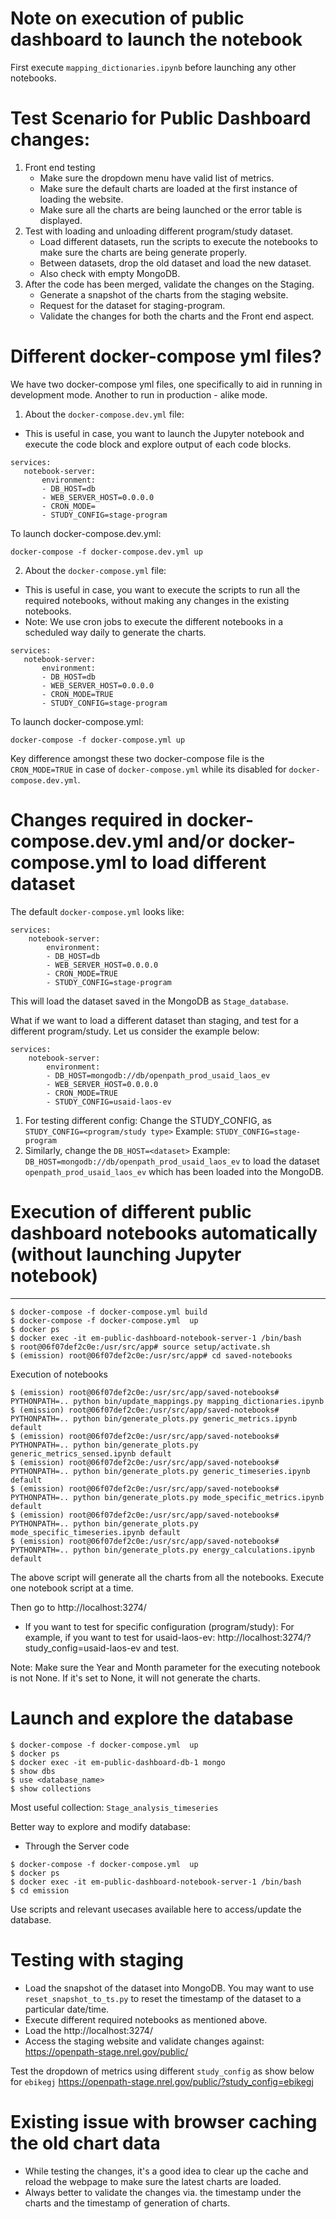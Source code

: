 # Note on execution of public dashboard to launch the notebook
First execute `mapping_dictionaries.ipynb` before launching any other notebooks.

# Test Scenario for Public Dashboard changes:
1. Front end testing
    - Make sure the dropdown menu have valid list of metrics.
    - Make sure the default charts are loaded at the first instance of loading the website.
    - Make sure all the charts are being launched or the error table is displayed.
2. Test with loading and unloading different program/study dataset. 
    - Load different datasets, run the scripts to execute the notebooks to make sure the charts are being generate properly.
    - Between datasets, drop the old dataset and load the new dataset.
    - Also check with empty MongoDB.
3. After the code has been merged, validate the changes on the Staging.
    - Generate a snapshot of the charts from the staging website.
    - Request for the dataset for staging-program.
    - Validate the changes for both the charts and the Front end aspect.

# Different docker-compose yml files?
We have two docker-compose yml files, one specifically to aid in running in development mode. Another to run in production - alike mode.

1. About the `docker-compose.dev.yml` file:
 - This is useful in case, you want to launch the Jupyter notebook and execute the code block and explore output of each code blocks.
 ```
services:
    notebook-server:
        environment:
        - DB_HOST=db
        - WEB_SERVER_HOST=0.0.0.0
        - CRON_MODE=
        - STUDY_CONFIG=stage-program
```

To launch docker-compose.dev.yml:
```
docker-compose -f docker-compose.dev.yml up
```

2. About the `docker-compose.yml` file:
 - This is useful in case, you want to execute the scripts to run all the required notebooks, without making any changes in the existing notebooks.
 - Note: We use cron jobs to execute the different notebooks in a scheduled way daily to generate the charts.
 ```
services:
    notebook-server:
        environment:
        - DB_HOST=db
        - WEB_SERVER_HOST=0.0.0.0
        - CRON_MODE=TRUE
        - STUDY_CONFIG=stage-program
```

To launch docker-compose.yml:
```
docker-compose -f docker-compose.yml up
```

 Key difference amongst these two docker-compose file is the `CRON_MODE=TRUE` in case of `docker-compose.yml` while its disabled for `docker-compose.dev.yml`.

# Changes required in docker-compose.dev.yml and/or docker-compose.yml to load different dataset

The default `docker-compose.yml` looks like:
```
services:
    notebook-server:
        environment:
        - DB_HOST=db
        - WEB_SERVER_HOST=0.0.0.0
        - CRON_MODE=TRUE
        - STUDY_CONFIG=stage-program
```
This will load the dataset saved in the MongoDB as `Stage_database`.

What if we want to load a different dataset than staging, and test for a different program/study.
Let us consider the example below:
```
services:
    notebook-server:
        environment:
        - DB_HOST=mongodb://db/openpath_prod_usaid_laos_ev
        - WEB_SERVER_HOST=0.0.0.0
        - CRON_MODE=TRUE
        - STUDY_CONFIG=usaid-laos-ev
```
1. For testing different config: Change the STUDY_CONFIG, as
 `STUDY_CONFIG=<program/study type>`
 Example: `STUDY_CONFIG=stage-program`
1. Similarly, change the `DB_HOST=<dataset>`
Example: `DB_HOST=mongodb://db/openpath_prod_usaid_laos_ev`
to load the dataset `openpath_prod_usaid_laos_ev` which has been loaded into the MongoDB.

# Execution of different public dashboard notebooks automatically (without launching Jupyter notebook)
---

``` 
$ docker-compose -f docker-compose.yml build
$ docker-compose -f docker-compose.yml  up 
$ docker ps
$ docker exec -it em-public-dashboard-notebook-server-1 /bin/bash
$ root@06f07def2c0e:/usr/src/app# source setup/activate.sh
$ (emission) root@06f07def2c0e:/usr/src/app# cd saved-notebooks
```

Execution of notebooks
```
$ (emission) root@06f07def2c0e:/usr/src/app/saved-notebooks# PYTHONPATH=.. python bin/update_mappings.py mapping_dictionaries.ipynb
$ (emission) root@06f07def2c0e:/usr/src/app/saved-notebooks# PYTHONPATH=.. python bin/generate_plots.py generic_metrics.ipynb default
$ (emission) root@06f07def2c0e:/usr/src/app/saved-notebooks# PYTHONPATH=.. python bin/generate_plots.py generic_metrics_sensed.ipynb default
$ (emission) root@06f07def2c0e:/usr/src/app/saved-notebooks# PYTHONPATH=.. python bin/generate_plots.py generic_timeseries.ipynb default
$ (emission) root@06f07def2c0e:/usr/src/app/saved-notebooks# PYTHONPATH=.. python bin/generate_plots.py mode_specific_metrics.ipynb default
$ (emission) root@06f07def2c0e:/usr/src/app/saved-notebooks# PYTHONPATH=.. python bin/generate_plots.py mode_specific_timeseries.ipynb default
$ (emission) root@06f07def2c0e:/usr/src/app/saved-notebooks# PYTHONPATH=.. python bin/generate_plots.py energy_calculations.ipynb default
```
The above script will generate all the charts from all the notebooks. Execute one notebook script at a time.

Then go to http://localhost:3274/

- If you want to test for specific configuration (program/study):
For example, if you want to test for usaid-laos-ev:
    http://localhost:3274/?study_config=usaid-laos-ev
and test.

Note: Make sure the Year and Month parameter for the executing notebook is not None. If it's set to None, it will not generate the charts.

# Launch and explore the database
```
$ docker-compose -f docker-compose.yml  up 
$ docker ps
$ docker exec -it em-public-dashboard-db-1 mongo
$ show dbs
$ use <database_name>
$ show collections
```

Most useful collection: `Stage_analysis_timeseries`

Better way to explore and modify database:
- Through the Server code

```
$ docker-compose -f docker-compose.yml  up 
$ docker ps
$ docker exec -it em-public-dashboard-notebook-server-1 /bin/bash
$ cd emission
```

Use scripts and relevant usecases available here to access/update the database.

# Testing with staging 
- Load the snapshot of the dataset into MongoDB.
You may want to use `reset_snapshot_to_ts.py` to reset the timestamp of the dataset to a particular date/time.
- Execute different required notebooks as mentioned above.
- Load the http://localhost:3274/
- Access the staging website and validate changes against: https://openpath-stage.nrel.gov/public/

Test the dropdown of metrics using different `study_config` as show below for `ebikegj`
https://openpath-stage.nrel.gov/public/?study_config=ebikegj

# Existing issue with browser caching the old chart data
- While testing the changes, it's a good idea to clear up the cache and reload the webpage to make sure the latest charts are loaded.
- Always better to validate the changes via. the timestamp under the charts and the timestamp of generation of charts.